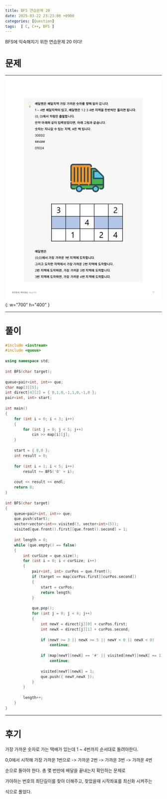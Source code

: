 ```yaml
---
title: BFS 연습문제 20
date: 2025-03-22 23:23:00 +0900
categories: [Question]  
tags:  [ C, C++, BFS ]
---
```


BFS에 익숙해지기 위한 연습문제 20 이다!

# 문제   
---------------------------------------
![Desktop View](/assets/img/bfs15.png){: w="700" h="400" }

---------------------------------------

# 풀이

```c++
#include <iostream>
#include <queue>

using namespace std;

int BFS(char target);

queue<pair<int, int>> que;
char map[3][5];
int direct[4][2] = { 0,1,0,-1,1,0,-1,0 };
pair<int, int> start;

int main()
{
    for (int i = 0; i < 3; i++)
    {
        for (int j = 0; j < 5; j++)
            cin >> map[i][j];
    }
    
    start = { 0,0 };
    int result = 0;
    
    for (int i = 1; i < 5; i++)
        result += BFS('0' + i);
    
    cout << result << endl;
    return 0;
}

int BFS(char target)
{
    queue<pair<int, int>> que;
    que.push(start);
    vector<vector<int>> visited(3, vector<int>(5));
    visited[que.front().first][que.front().second] = 1;
    
    int length = 0;
    while (que.empty() == false)
    {
        int curSize = que.size();
        for (int i = 0; i < curSize; i++)
        {
            pair<int, int> curPos = que.front();
            if (target == map[curPos.first][curPos.second])
            {
                start = curPos;
                return length;
            }
            
            que.pop();
            for (int j = 0; j < 4; j++)
            {
                int newY = direct[j][0] + curPos.first;
                int newX = direct[j][1] + curPos.second;
                
                if (newY >= 3 || newX >= 5 || newY < 0 || newX < 0)
                    continue;
                
                if (map[newY][newX] == '#' || visited[newY][newX] == 1)
                    continue;
                
                visited[newY][newX] = 1;
                que.push({ newY,newX });
            }
        }
        
        length++;
    }
}
```
---------------------------------------

# 후기

가장 가까운 숫자로 가는 택배가 있는데 1 ~ 4번까지 순서대로 돌려야한다.

0,0에서 시작해 가장 가까운 1번으로 -> 가까운 2번 -> 가까운 3번 -> 가까운 4번

순으로 돌아야 한다. 총 몇 번만에 배달을 끝내는지 확인하는 문제로

가야하는 번호의 최단길이를 찾아 더해주고, 찾았을때 시작좌표를 최신화 시켜주는

식으로 풀었다.
